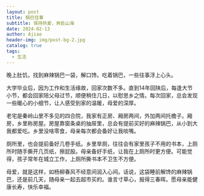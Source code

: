 ```yaml
---
layout: post
title: 锅巴往事
subtitle: 保持热爱，奔赴山海
date: 2024-02-13
author: Ajiao
header-img: img/post-bg-2.jpg
catalog: true
tags:
  - 生活
---
```

晚上肚饥，找到麻辣锅巴一袋，解口馋。吃着锅巴，一些往事浮上心头。

大学毕业后，因为工作和生活缘故，回家次数不多。直到14年回陕后，每逢大节小节，都会回家陪父母过节，顺便稍住几日，以慰思乡之情。每次回家，总会发现一些暖心的小细节，让人感受到家的温暖，母爱的深厚。

老宅是秦岭山里不多见的四合院，我家有正房、厢房两间，外加两间托檐子。厢房，乡里称房屋。房屋靠窗条桌的抽屉里，总会有提前买好的麻辣锅巴，从小到大我都爱吃。乡里没啥零食，母亲每次都会备好让我啖嘴。

厕所里，也会提前备好几卷手纸。乡里旱厕，往往会有家里孩子不用的书本，上厕所时随手撕开几页纸，擦屁股。母亲备好手纸，让我在上厕所时更方便。可能觉得，孩子常年在城立工作，上厕所撕书本不卫生不方便。

母爱，就是这样，如杨柳春风不经意间润入心间。话说，这袋睡前解馋的麻辣锅巴，还是前几天，随母亲一起去超市买的。谁言寸草心，报得三春晖。愿母亲能健康长寿，快乐幸福。

